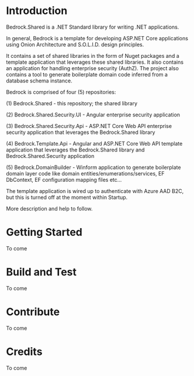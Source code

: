 # Introduction
Bedrock.Shared is a .NET Standard library for writing .NET applications.

In general, Bedrock is a template for developing ASP.NET Core applications using Onion Architecture and S.O.L.I.D. design principles.

It contains a set of shared libraries in the form of Nuget packages and a template application that leverages these shared libraries.  It also contains an application for handling enterprise security (AuthZ).  The project also contains a tool to generate boilerplate domain code inferred from a database schema instance. 

Bedrock is comprised of four (5) repositories:

(1)  Bedrock.Shared -  this repository; the shared library

(2)  Bedrock.Shared.Security.UI -  Angular enterprise security application

(3)  Bedrock.Shared.Security.Api -  ASP.NET Core Web API enterprise security application that leverages the Bedrock.Shared library

(4)  Bedrock.Template.Api -  Angular and ASP.NET Core Web API template application that leverages the Bedrock.Shared library and Bedrock.Shared.Security application

(5)  Bedrock.DomainBuilder - Winform application to generate boilerplate domain layer code like domain entities/enumerations/services, EF DbContext, EF configuration mapping files etc...

The template application is wired up to authenticate with Azure AAD B2C, but this is turned off at the moment within Startup.

More description and help to follow.

# Getting Started
To come

# Build and Test
To come

# Contribute
To come

# Credits
To come
